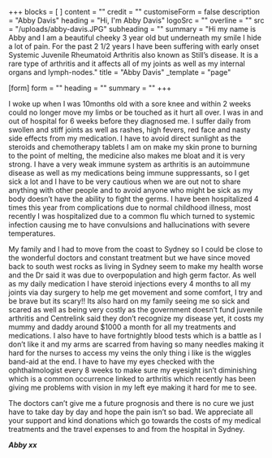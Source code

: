 +++
blocks = [ ]
content = ""
credit = ""
customiseForm = false
description = "Abby Davis"
heading = "Hi, I'm Abby Davis"
logoSrc = ""
overline = ""
src = "/uploads/abby-davis.JPG"
subheading = ""
summary = "Hi my name is Abby and I am a beautiful cheeky 3 year old but underneath my smile I hide a lot of pain. For the past 2 1/2 years I have been suffering with early onset Systemic Juvenile Rheumatoid Arthritis also known as Still’s disease. It is a rare type of arthritis and it affects all of my joints as well as my internal organs and lymph-nodes."
title = "Abby Davis"
_template = "page"

[form]
form = ""
heading = ""
summary = ""
+++

I woke up when I was 10months old with a sore knee and within 2 weeks could no longer move my limbs or be touched as it hurt all over. I was in and out of hospital for 6 weeks before they diagnosed me. I suffer daily from swollen and stiff joints as well as rashes, high fevers, red face and nasty side effects from my medication. I have to avoid direct sunlight as the steroids and chemotherapy tablets I am on make my skin prone to burning to the point of melting, the medicine also makes me bloat and it is very strong. I have a very weak immune system as arthritis is an autoimmune disease as well as my medications being immune suppressants, so I get sick a lot and I have to be very cautious when we are out not to share anything with other people and to avoid anyone who might be sick as my body doesn’t have the ability to fight the germs. I have been hospitalized 4 times this year from complications due to normal childhood illness, most recently I was hospitalized due to a common flu which turned to systemic infection causing me to have convulsions and hallucinations with severe temperatures.

My family and I had to move from the coast to Sydney so I could be close to the wonderful doctors and constant treatment but we have since moved back to south west rocks as living in Sydney seem to make my health worse and the Dr said it was due to overpopulation and high germ factor. As well as my daily medication I have steroid injections every 4 months to all my joints via day surgery to help me get movement and some comfort, I try and be brave but its scary!! Its also hard on my family seeing me so sick and scared as well as being very costly as the government doesn’t fund juvenile arthritis and Centrelink said they don’t recognize my disease yet, it costs my mummy and daddy around $1000 a month for all my treatments and medications. I also have to have fortnightly blood tests which is a battle as I don’t like it and my arms are scarred from having so many needles making it hard for the nurses to access my veins the only thing i like is the wiggles band-aid at the end. I have to have my eyes checked with the ophthalmologist every 8 weeks to make sure my eyesight isn’t diminishing which is a common occurrence linked to arthritis which recently has been giving me problems with vision in my left eye making it hard for me to see.

The doctors can’t give me a future prognosis and there is no cure we just have to take day by day and hope the pain isn’t so bad. We appreciate all your support and kind donations which go towards the costs of my medical treatments and the travel expenses to and from the hospital in Sydney.

**_Abby xx_**
